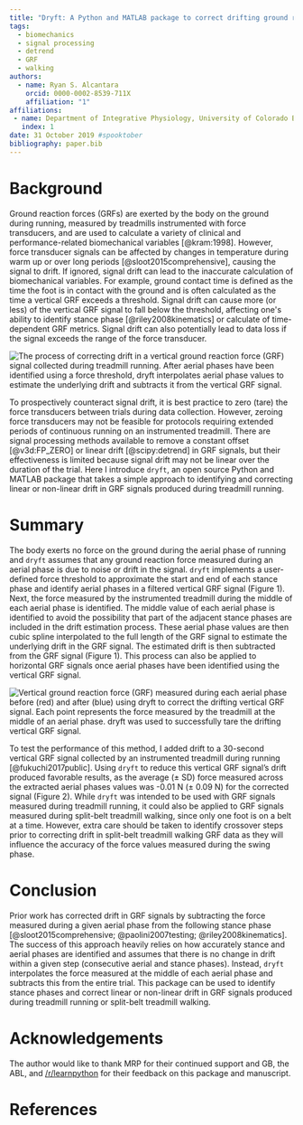 ```yaml
---
title: "Dryft: A Python and MATLAB package to correct drifting ground reaction force signals during running"
tags:
  - biomechanics
  - signal processing
  - detrend
  - GRF
  - walking
authors:
  - name: Ryan S. Alcantara
    orcid: 0000-0002-8539-711X
    affiliation: "1"
affiliations:
 - name: Department of Integrative Physiology, University of Colorado Boulder, Boulder CO, USA 
   index: 1
date: 31 October 2019 #spooktober
bibliography: paper.bib
---
```


# Background
Ground reaction forces (GRFs) are exerted by the body on the ground during running, measured by treadmills instrumented
with force transducers, and are used to calculate a variety of clinical and performance-related biomechanical variables
[@kram:1998]. However, force transducer signals can be affected by changes in temperature during warm up or over long periods
[@sloot2015comprehensive], causing the signal to drift. If ignored, signal drift can lead to the inaccurate calculation of
biomechanical variables. For example, ground contact time is defined as the time the foot is in contact with the ground and is often
calculated as the time a vertical GRF exceeds a threshold. Signal drift can cause more (or less) of the vertical GRF
signal to fall below the threshold, affecting one's ability to identify stance phase [@riley2008kinematics] or calculate of time-dependent GRF
metrics. Signal drift can also potentially lead to data loss if the signal exceeds the range of the force transducer.

![The process of correcting drift in a vertical ground reaction force (GRF) signal collected during treadmill running.
After aerial phases have been identified using a force threshold, `dryft` interpolates aerial phase values to estimate
the underlying drift and subtracts it from the vertical GRF signal. ](example_JOSS.png)
 
To prospectively counteract signal drift, it is best practice to zero (tare) the force transducers between trials
during data collection. However, zeroing force transducers may not be feasible for protocols requiring extended periods
of continuous running on an instrumented treadmill. There are signal processing methods available to remove a constant
offset [@v3d:FP_ZERO] or linear drift [@scipy:detrend] in GRF signals, but their effectiveness is
limited because signal drift may not be linear over the duration of the trial. Here I introduce `dryft`, an open source
Python and MATLAB package that takes a simple approach to identifying and correcting linear or non-linear drift in GRF signals
produced during treadmill running.

# Summary
The body exerts no force on the ground during the aerial phase of running and `dryft` assumes that any ground
reaction force measured during an aerial phase is due to noise or drift in the signal. `dryft` implements a user-defined
force threshold to approximate the start and end of each stance phase and identify aerial phases in a
filtered vertical GRF signal (Figure 1). Next, the force measured by the instrumented treadmill during the middle of each aerial
phase is identified. The middle value of each aerial phase is identified to avoid the possibility that part of the
adjacent stance phases are included in the drift estimation process. These aerial phase values are then cubic spline
interpolated to the full length of the GRF signal to estimate the underlying drift in the GRF signal. The
estimated drift is then subtracted from the GRF signal (Figure 1). This process can also be applied to horizontal GRF signals
once aerial phases have been identified using the vertical GRF signal.

![Vertical ground reaction force (GRF) measured during each aerial phase before (red) and after (blue) using `dryft` to correct
the drifting vertical GRF signal. Each point represents the force measured by the treadmill at the middle
of an aerial phase. `dryft` was used to successfully tare the drifting vertical GRF signal.](steps.png)

To test the performance of this method, I added drift to a 30-second vertical GRF signal collected by an instrumented
treadmill during running [@fukuchi2017public]. Using `dryft` to reduce this vertical GRF signal’s drift produced favorable results, as
the average (± SD) force measured across the extracted aerial phases values was -0.01 N (± 0.09 N) for the corrected signal (Figure 2). While `dryft` was
intended to be used with GRF signals measured during treadmill running, it could also be applied to GRF signals measured
during split-belt treadmill walking, since only one foot is on a belt at a time. However, extra care should be
taken to identify crossover steps prior to correcting drift in split-belt treadmill walking GRF data as they will
influence the accuracy of the force values measured during the swing phase.

# Conclusion
Prior work has corrected drift in GRF signals by subtracting the force measured during a given
aerial phase from the following stance phase [@sloot2015comprehensive; @paolini2007testing; @riley2008kinematics]. The
success of this approach heavily relies on how accurately stance and aerial phases are identified and assumes that there
is no change in drift within a given step (consecutive aerial and stance phases). Instead, `dryft` interpolates the
force measured at the middle of each aerial phase and subtracts this from the entire trial. This package can be used to
identify stance phases and correct linear or non-linear drift in GRF signals produced during treadmill running or
split-belt treadmill walking.


# Acknowledgements

The author would like to thank MRP for their continued support and GB, the ABL, and
[/r/learnpython](https://reddit.com/r/learnpython) for their feedback on this package and manuscript.

# References
